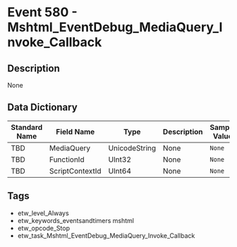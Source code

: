 # Event 580 - Mshtml_EventDebug_MediaQuery_Invoke_Callback

## Description
None

## Data Dictionary
|Standard Name|Field Name|Type|Description|Sample Value|
|---|---|---|---|---|
|TBD|MediaQuery|UnicodeString|None|`None`|
|TBD|FunctionId|UInt32|None|`None`|
|TBD|ScriptContextId|UInt64|None|`None`|

## Tags
* etw_level_Always
* etw_keywords_eventsandtimers mshtml
* etw_opcode_Stop
* etw_task_Mshtml_EventDebug_MediaQuery_Invoke_Callback